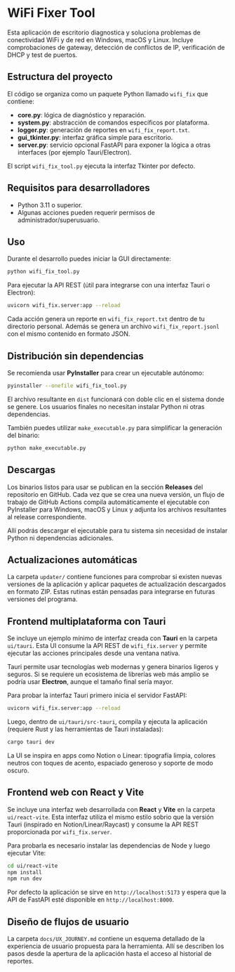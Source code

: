 # WiFi Fixer Tool

Esta aplicación de escritorio diagnostica y soluciona problemas de conectividad WiFi y de red en Windows, macOS y Linux. Incluye comprobaciones de gateway, detección de conflictos de IP, verificación de DHCP y test de puertos.

## Estructura del proyecto

El código se organiza como un paquete Python llamado `wifi_fix` que contiene:

- **core.py**: lógica de diagnóstico y reparación.
- **system.py**: abstracción de comandos específicos por plataforma.
- **logger.py**: generación de reportes en `wifi_fix_report.txt`.
- **gui_tkinter.py**: interfaz gráfica simple para escritorio.
- **server.py**: servicio opcional FastAPI para exponer la lógica a otras interfaces (por ejemplo Tauri/Electron).

El script `wifi_fix_tool.py` ejecuta la interfaz Tkinter por defecto.

## Requisitos para desarrolladores

- Python 3.11 o superior.
- Algunas acciones pueden requerir permisos de administrador/superusuario.

## Uso

Durante el desarrollo puedes iniciar la GUI directamente:

```bash
python wifi_fix_tool.py
```

Para ejecutar la API REST (útil para integrarse con una interfaz Tauri o Electron):

```bash
uvicorn wifi_fix.server:app --reload
```

Cada acción genera un reporte en `wifi_fix_report.txt` dentro de tu directorio personal.
Además se genera un archivo `wifi_fix_report.jsonl` con el mismo contenido en formato JSON.

## Distribución sin dependencias

Se recomienda usar **PyInstaller** para crear un ejecutable autónomo:

```bash
pyinstaller --onefile wifi_fix_tool.py
```

El archivo resultante en `dist` funcionará con doble clic en el sistema donde se genere. Los usuarios finales no necesitan instalar Python ni otras dependencias.

También puedes utilizar `make_executable.py` para simplificar la generación del binario:

```bash
python make_executable.py
```

## Descargas

Los binarios listos para usar se publican en la sección **Releases** del
repositorio en GitHub. Cada vez que se crea una nueva versión, un flujo de
trabajo de GitHub Actions compila automáticamente el ejecutable con
PyInstaller para Windows, macOS y Linux y adjunta los archivos resultantes al
release correspondiente.

Allí podrás descargar el ejecutable para tu sistema sin necesidad de instalar
Python ni dependencias adicionales.

## Actualizaciones automáticas

La carpeta `updater/` contiene funciones para comprobar si existen nuevas
versiones de la aplicación y aplicar paquetes de actualización descargados en
formato ZIP. Estas rutinas están pensadas para integrarse en futuras versiones
del programa.


## Frontend multiplataforma con Tauri

Se incluye un ejemplo mínimo de interfaz creada con **Tauri** en la carpeta `ui/tauri`.
Esta UI consume la API REST de `wifi_fix.server` y permite ejecutar las acciones
principales desde una ventana nativa.

Tauri permite usar tecnologías web modernas y genera binarios ligeros y seguros.
Si se requiere un ecosistema de librerías web más amplio se podría usar
**Electron**, aunque el tamaño final sería mayor.

Para probar la interfaz Tauri primero inicia el servidor FastAPI:

```bash
uvicorn wifi_fix.server:app --reload
```

Luego, dentro de `ui/tauri/src-tauri`, compila y ejecuta la aplicación
(requiere Rust y las herramientas de Tauri instaladas):

```bash
cargo tauri dev
```

La UI se inspira en apps como Notion o Linear: tipografía limpia, colores
neutros con toques de acento, espaciado generoso y soporte de modo oscuro.

## Frontend web con React y Vite

Se incluye una interfaz web desarrollada con **React** y **Vite** en la carpeta `ui/react-vite`. Esta interfaz utiliza el mismo estilo sobrio que la versión Tauri (inspirado en Notion/Linear/Raycast) y consume la API REST proporcionada por `wifi_fix.server`.

Para probarla es necesario instalar las dependencias de Node y luego ejecutar Vite:

```bash
cd ui/react-vite
npm install
npm run dev
```

Por defecto la aplicación se sirve en `http://localhost:5173` y espera que la API de FastAPI esté disponible en `http://localhost:8000`.

## Diseño de flujos de usuario

La carpeta `docs/UX_JOURNEY.md` contiene un esquema detallado de la experiencia de usuario propuesta para la herramienta. Allí se describen los pasos desde la apertura de la aplicación hasta el acceso al historial de reportes.

